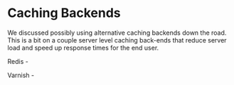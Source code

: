 # Caching Backends

We discussed possibly using alternative caching backends down the road. This is a bit on a couple server level caching back-ends that reduce server load and speed up response times for the end user.

Redis - 

Varnish - 